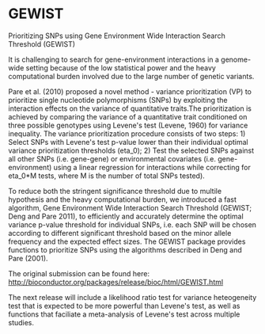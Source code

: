 # GEWIST
Prioritizing SNPs using Gene Environment Wide Interaction Search Threshold (GEWIST)

It is challenging to search for gene-environment interactions in a genome-wide setting because of the low statistical power and the heavy computational burden involved due to the large number of genetic variants. 

Pare et al. (2010) proposed a novel method - variance prioritization (VP) to prioritize single nucleotide polymorphisms (SNPs) by exploiting the interaction effects on the variance of quantitative traits.The prioritization is achieved by comparing the variance of a quantitative trait conditioned on three possible genotypes using Levene's test (Levene, 1960) for variance inequality. The variance prioritization procedure consists of two steps: 1) Select SNPs with Levene's test p-value lower than their individual optimal variance prioritization thresholds (eta_0); 2) Test the selected SNPs against all other SNPs (i.e. gene-gene) or environmental covariates (i.e. gene-environment) using a linear regression for interactions while correcting for eta_0*M tests, where M is the number of total SNPs tested).

To reduce both the stringent significance threshold due to multile hypothesis and the heavy computational burden, we introduced a fast algorithm, Gene Environment Wide Interaction Search Threshold (GEWIST; Deng and Pare 2011), to efficiently and accurately determine the optimal variance p-value threshold for individual SNPs, i.e. each SNP will be chosen according to different significant threshold based on the minor allele frequency and the expected effect sizes. The GEWIST package provides functions to prioritize SNPs using the algorithms described in Deng and Pare (2001).

The original submission can be found here: http://bioconductor.org/packages/release/bioc/html/GEWIST.html

The next release will include a likelihood ratio test for variance heteogeneity test that is expected to be more powerful than Levene's test, as well as functions that faciliate a meta-analysis of Levene's test across multiple studies.
